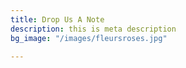 ```yaml
---
title: Drop Us A Note
description: this is meta description
bg_image: "/images/fleursroses.jpg"

---
```

